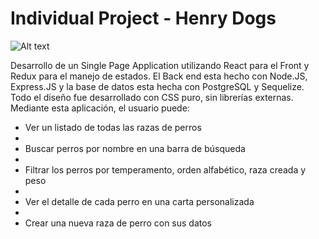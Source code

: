 # Individual Project - Henry Dogs

<img src="https://seeklogo.com/images/B/black-dog-circle-logo-7032FEC424-seeklogo.com.png" alt="Alt text" title="Optional title">

Desarrollo de un Single Page Application utilizando React para el Front y Redux para el manejo de estados. El Back end esta hecho con Node.JS, Express.JS y la base de datos esta hecha con PostgreSQL y Sequelize. Todo el diseño fue desarrollado con CSS puro, sin librerías externas. Mediante esta aplicación, el usuario puede:

- Ver un listado de todas las razas de perros
- 
- Buscar perros por nombre en una barra de búsqueda
- 
- Filtrar los perros por temperamento, orden alfabético, raza creada y peso
- 
- Ver el detalle de cada perro en una carta personalizada
- 
- Crear una nueva raza de perro con sus datos
